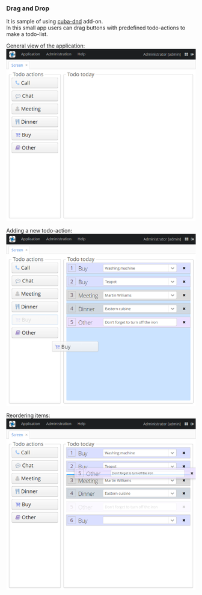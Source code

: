 ### Drag and Drop

It is sample of using [cuba-dnd](https://github.com/cuba-platform/cuba-dnd) add-on.  
In this small app users can drag buttons with predefined todo-actions to make a todo-list.

General view of the application:  
![](/screenshots/1-General-view.png "General view of application")

Adding a new todo-action:
![](/screenshots/2-Adding-new-to-do-action.png "Adding new to-do-action")

Reordering items:  
![](/screenshots/3-Reordering-items.png "Reordering items")
